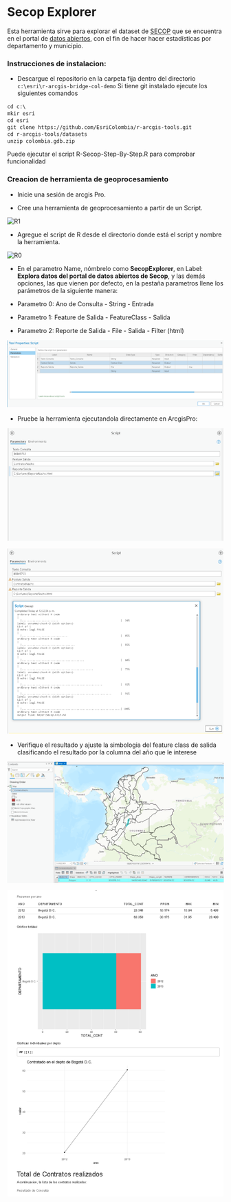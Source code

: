# Secop Explorer

Esta herramienta sirve para explorar el dataset de [SECOP](https://www.datos.gov.co/Gastos-Gubernamentales/SECOP-I/nuxh-53y2) que se encuentra en el portal de [datos abiertos](datos.gov.co), con el fin de hacer hacer estadísticas por departamento y municipio. 

### Instrucciones de instalacion:

- Descargue el repositorio en la carpeta fija dentro del directorio `c:\esri\r-arcgis-bridge-col-demo` Si tiene git instalado ejecute los siguientes comandos

```
cd c:\
mkir esri
cd esri
git clone https://github.com/EsriColombia/r-arcgis-tools.git
cd r-arcgis-tools/datasets
unzip colombia.gdb.zip

```

Puede ejecutar el script R-Secop-Step-By-Step.R para comprobar funcionalidad

### Creacion de herramienta de geoprocesamiento

- Inicie una sesión de arcgis Pro.

- Cree una herramienta de geoprocesamiento a partir de un Script.

![R1](https://farm2.staticflickr.com/1897/42397090460_29cf5b5d0b_o.png)

- Agregue el script de R desde el directorio donde está el script y nombre la herramienta.

![R0](https://farm2.staticflickr.com/1890/29559998707_3f6c61761c_o.png)

- En el parametro Name, nómbrelo como **SecopExplorer**, en Label:  **Explora datos del portal de datos abiertos de Secop**, y las demás opciones, las que vienen por defecto, en la pestaña parametros 
llene los parámetros de la siguiente manera: 

- Parametro 0: Ano de Consulta - String - Entrada
- Parametro 1: Feature de Salida - FeatureClass - Salida
- Parametro 2: Reporte de Salida - File - Salida - Filter (html)

![R2](img/parameters.png)


- Pruebe la herramienta ejecutandola directamente en ArcgisPro:

![R4](img/secopexplorer1.png)

![R5](img/secopexplorer2.png)

- Verifique el resultado y ajuste la simbologia del feature class de salida clasificando el resultado por la columna del año que le interese

![R6](img/secopexplorer3.png)

![R7](img/secopexplorer4.png)